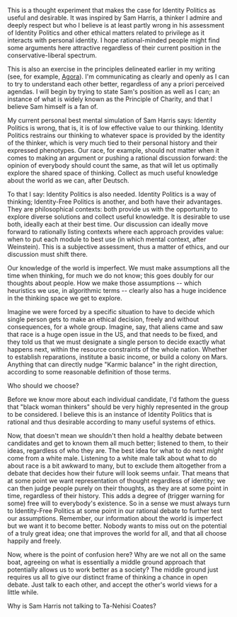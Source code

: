 <!--
.. title: In Favour of Identity Politics
.. slug: in-favour-of-identity-politics
.. date: 2020-02-14 21:17:15 UTC+01:00
.. tags: 
.. category: 
.. link: 
.. description: 
.. type: text
.. status:
-->

This is a thought experiment that makes the case for Identity Politics as useful and desirable. It was inspired by Sam Harris, a thinker I admire and deeply respect but who I believe is at least partly wrong in his assessment of Identity Politics and other ethical matters related to privilege as it interacts with personal identity. I hope rational-minded people might find some arguments here attractive regardless of their current position in the conservative-liberal spectrum. 

This is also an exercise in the principles delineated earlier in my writing (see, for example, [Agora](link://slug/agora)). I'm communicating as clearly and openly as I can to try to understand each other better, regardless of any a priori perceived agendas. I will begin by trying to state Sam's position as well as I can; an instance of what is widely known as the Principle of Charity, and that I believe Sam himself is a fan of.

My current personal best mental simulation of Sam Harris says: Identity Politics is wrong, that is, it is of low effective value to our thinking. Identity Politics restrains our thinking to whatever space is provided by the identity of the thinker, which is very much tied to their personal history and their expressed phenotypes. Our race, for example, should not matter when it comes to making an argument or pushing a rational discussion forward: the opinion of everybody should count the same, as that will let us optimally explore the shared space of thinking. Collect as much useful knowledge about the world as we can, after Deutsch.

To that I say: Identity Politics is also needed. Identity Politics is a way of thinking; Identity-Free Politics is another, and both have their advantages. They are philosophical contexts: both provide us with the opportunity to explore diverse solutions and collect useful knowledge. It is desirable to use both, ideally each at their best time. Our discussion can ideally move forward to rationally listing contexts where each approach provides value: when to put each module to best use (in which mental context, after Weinstein). This is a subjective assessment, thus a matter of ethics, and our discussion must shift there.

Our knowledge of the world is imperfect. We must make assumptions all the time when thinking, for much we do not know; this goes doubly for our thoughts about people. How we make those assumptions -- which heuristics we use, in algorithmic terms -- clearly also has a huge incidence in the thinking space we get to explore.

Imagine we were forced by a specific situation to have to decide which single person gets to make an ethical decision, freely and without consequences, for a whole group. Imagine, say, that aliens came and saw that race is a huge open issue in the US, and that needs to be fixed, and they told us that we must designate a single person to decide exactly what happens next, within the resource constraints of the whole nation. Whether to establish reparations, institute a basic income, or build a colony on Mars. Anything that can directly nudge "Karmic balance" in the right direction, according to some reasonable definition of those terms.

Who should we choose?

Before we know more about each individual candidate, I'd fathom the guess that "black woman thinkers" should be very highly represented in the group to be considered. I believe this is an instance of Identity Politics that is rational and thus desirable according to many useful systems of ethics.

Now, that doesn't mean we shouldn't then hold a healthy debate between candidates and get to known them all much better; listened to them, to their ideas, regardless of who they are. The best idea for what to do next *might* come from a white male. Listening to a white male talk about what to do about race is a bit awkward to many, but to exclude them altogether from a debate that decides how their future will look seems unfair. That means that at some point we want representation of thought regardless of identity; we can then judge people purely on their thoughts, as they are at some point in time, regardless of their history. This adds a degree of (trigger warning for some) free will to everybody's existence. So in a sense we must always turn to Identity-Free Politics at some point in our rational debate to further test our assumptions. Remember, our information about the world is imperfect but we want it to become better. Nobody wants to miss out on the potential of a truly great idea; one that improves the world for all, and that all choose happily and freely.

Now, where is the point of confusion here? Why are we not all on the same boat, agreeing on what is essentially a middle ground approach that potentially allows us to work better as a society? The middle ground just requires us all to give our distinct frame of thinking a chance in open debate. Just talk to each other, and accept the other's world views for a little while.

Why is Sam Harris not talking to Ta-Nehisi Coates?

